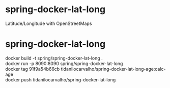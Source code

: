 # spring-docker-lat-long
Latitude/Longitude with OpenStreetMaps

# spring-docker-lat-long
docker build -t spring/spring-docker-lat-long . \
docker run -p 8090:8090 spring/spring-docker-lat-long \
docker tag 91f9a54b66cb tidanilocarvalho/spring-docker-lat-long-age:calc-age \
docker push tidanilocarvalho/spring-docker-lat-long
